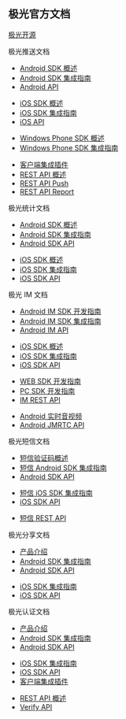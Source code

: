 <div class="container">

<div class="row"><h2>极光官方文档</h2></div>

<div class="row">
<!-- <div class="col-sm-6 col-md-3">
<a href="http://community.jiguang.cn/" target="_blank">
    <div class="thumbnail">
        <i class="fa fa-users fa-4x" aria-hidden="true"></i>
        <div class="caption"><p>极光社区</p></div>
    </div>
</a>
</div>
<div class="col-sm-6 col-md-3">
<a href="http://blog.jiguang.cn/" target="_blank">
    <div class="thumbnail">
    <i class="fa fa-comments fa-4x" aria-hidden="true"></i>
        <div class="caption"><p>极光博客</p></div>
    </div>
</a>
</div>
<div class="col-sm-6 col-md-3">
<a href="http://community.jiguang.cn/t/topic/6568" target="_blank">
    <div class="thumbnail">
    <i class="fa fa-video-camera fa-4x" aria-hidden="true"></i>
        <div class="caption"><p>视频教程</p></div>
    </div>
</a>
</div> -->
<div class="col-sm-12 col-md-12">
<a href="https://github.com/jpush" target="_blank">
    <div class="thumbnail">
    <i class="fa fa-github fa-4x" aria-hidden="true"></i>
        <div class="caption"><p>极光开源</p></div>
    </div>
</a>
</div>
</div>

<div class="row">
<div class="panel panel-default">
<div class="panel-heading">极光推送文档</div>
<div class="panel-body">
    <ul>
    <li><a href="/jpush/client/Android/android_sdk/">Android SDK 概述</a></li>
    <li><a href="/jpush/client/Android/android_guide/">Android SDK 集成指南</a></li>
    <li><a href="/jpush/client/Android/android_api/">Android API</a></li>
    </ul>
    <ul>
    <li><a href="/jpush/client/iOS/ios_sdk/">iOS SDK 概述</a></li>
    <li><a href="/jpush/client/iOS/ios_guide_new/">iOS SDK 集成指南</a></li>
    <li><a href="/jpush/client/iOS/ios_api/">iOS API</a></li>
    </ul>
    <ul>
    <li><a href="/jpush/client/WindowsPhone/winphone_sdk/">Windows Phone SDK 概述</a></li>
    <li><a href="/jpush/client/WindowsPhone/winphone_guide/">Windows Phone SDK 集成指南</a></li>
    </ul>
    <ul>
    <li><a href="/jpush/client/client_plugins/">客户端集成插件</a></li>
    <li><a href="/jpush/server/push/server_overview/">REST API 概述</a></li>
    <li><a href="/jpush/server/push/rest_api_v3_push/">REST API Push</a></li>
    <li><a href="/jpush/server/push/rest_api_v3_report/">REST API Report</a></li>
    </ul>
</div>
</div>
</div>

<div class="row">
<div class="panel panel-default">
<div class="panel-heading">极光统计文档</div>
<div class="panel-body">
    <ul>
    <li><a href="/janalytics/client/android_sdk/">Android SDK 概述</a></li>
    <li><a href="/janalytics/client/android_guide/">Android SDK 集成指南</a></li>
    <li><a href="/janalytics/client/android_api/">Android SDK API</a></li>
    </ul>
    <ul>
    <li><a href="/janalytics/client/ios_sdk/">iOS SDK 概述</a></li>
    <li><a href="/janalytics/client/ios_guide/">iOS SDK 集成指南</a></li>
    <li><a href="/janalytics/client/ios_api/">iOS SDK API</a></li>
    </ul>
</div>
</div>
</div>

<div class="row">
<div class="panel panel-default">
<div class="panel-heading">极光 IM 文档</div>
<div class="panel-body">
    <ul>
    <li><a href="/jmessage/client/im_sdk_android/">Android IM SDK 开发指南</a></li>
    <li><a href="/jmessage/client/jmessage_android_guide/">Android IM SDK 集成指南</a></li>
    <li><a href="https://docs.jiguang.cn/jmessage/client/im_android_api_docs/">Android IM API</a></li>
    </ul>
    <ul>
    <li><a href="/jmessage/client/im_sdk_ios/">iOS SDK 概述</a></li>
    <li><a href="/jmessage/client/jmessage_ios_guide/">iOS SDK 集成指南</a></li>
    <li><a href="https://docs.jiguang.cn/jmessage/client/jmessage_ios_appledoc_html/">iOS SDK API</a></li>
    </ul>
    <ul>
    <li><a href="/jmessage/client/im_sdk_js/">WEB SDK 开发指南</a></li>
	<li><a href="/jmessage/client/im_sdk_win/">PC SDK 开发指南</a></li>
    <li><a href="/jmessage/server/rest_api_im/">IM REST API</a></li>
    </ul>
	<ul>
	<li><a href="/jmessage/client/im_jmrtc_android/">Android 实时音视频</a></li>
	<li><a href="/jmessage/client/im_jmrtc_android_api_docs/">Android JMRTC API</a></li>
	</ul>
</div>
</div>
</div>

<div class="row">
<div class="panel panel-default">
<div class="panel-heading">极光短信文档</div>
<div class="panel-body">
    <ul>
    <li><a href="/jsms/guideline/JSMS_guide/">短信验证码概述</a></li>
    <li><a href="/jsms/client/Android/android_guide/">短信 Android SDK 集成指南</a></li>
    <li><a href="/jsms/client/Android/android_api/">Android SDK API</a></li>
    </ul>
    <ul>
    <li><a href="/jsms/client/iOS/ios_guide/">短信 iOS SDK 集成指南</a></li>
    <li><a href="/jsms/client/iOS/ios_api/">iOS SDK API</a></li>
    </ul>
    <ul>
    <li><a href="/jsms/server/rest_api_jsms/">短信 REST API</a></li>
    </ul>
</div>
</div>
</div>

<div class="row">
<div class="panel panel-default">
<div class="panel-heading">极光分享文档</div>
<div class="panel-body">
    <ul>
    <li><a href="/jshare/guideline/intro/">产品介绍</a></li>
    <li><a href="/jshare/client/Android/android_sdk/">Android SDK 集成指南</a></li>
    <li><a href="/jshare/client/Android/android_api/">Android SDK API</a></li>
    </ul>
    <ul>
    <li><a href="/jshare/client/iOS/ios_sdk/">iOS SDK 集成指南</a></li>
    <li><a href="/jshare/client/iOS/ios_api/">iOS SDK API</a></li>
    </ul>
</div>
</div>
</div>

<div class="row">
<div class="panel panel-default">
<div class="panel-heading">极光认证文档</div>
<div class="panel-body">
    <ul>
    <li><a href="/jverification/guideline/intro/">产品介绍</a></li>
    <li><a href="/jverification/client/android_guide/">Android SDK 集成指南</a></li>
    <li><a href="/jverification/client/android_api/">Android SDK API</a></li>
    </ul>
    <ul>
    <li><a href="/jverification/client/ios_guide/">iOS SDK 集成指南</a></li>
    <li><a href="/jverification/client/ios_api/">iOS SDK API</a></li>
    <li><a href="/jverification/client/client_plugins/">客户端集成插件</a></li>
    </ul>
    <ul>
    <li><a href="/jverification/server/rest_api/rest_api_summary/">REST API 概述</a></li>
    <li><a href="/jverification/server/rest_api/verify_api/">Verify API</a></li>
    </ul>
</div>
</div>
</div>

</div>
